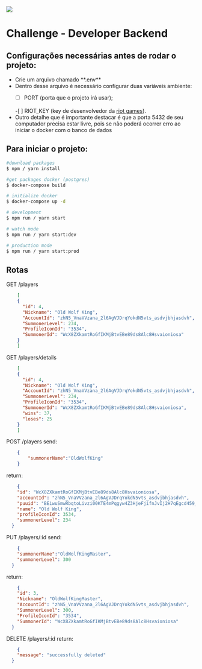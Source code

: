 <img  src='https://devmagic.com.br/wp-content/uploads/2020/07/logo_footer.png'>

# Challenge - Developer Backend


## Configurações necessárias antes de rodar o projeto:

<ul>
  <li>Crie um arquivo chamado **.env** </li>
  <li>Dentro desse arquivo é necessário configurar duas variáveis ambiente:</li>

  -[ ] PORT (porta que o projeto irá usar);
  <br>
  -[ ] RIOT_KEY (key de desenvolvedor da <a href="https://developer.riotgames.com/" target="_blank">riot games</a>).

  <li>Outro detalhe que é importante destacar é que a porta 5432 de seu computador precisa estar livre, pois se não poderá ocorrer erro ao iniciar o docker com o banco de dados</li>
</ul>


## Para iniciar o projeto:

```bash
#download packages
$ npm / yarn install

#get packages docker (postgres)
$ docker-compose build

# initialize docker
$ docker-compose up -d

# development
$ npm run / yarn start

# watch mode
$ npm run / yarn start:dev

# production mode
$ npm run / yarn start:prod
```

## Rotas 

GET /players
```json
	[  
    {
      "id": 4,
      "Nickname": "Old Wolf King",
      "AccountId": "zhN5_VnaVVzana_2l6AgVJDrqYokdN5vts_asdvjbhjasdvh",
      "SummonerLevel": 234,
      "ProfileIconId": "3534",
      "SummonerId": "WcX8ZXkamtRoGfIKMjBtvEBe89ds8Alc8Hsvaioniosa"
   	}
	]
```

GET /players/details
```json
	[  
    {
      "id": 4,
      "Nickname": "Old Wolf King",
      "AccountId": "zhN5_VnaVVzana_2l6AgVJDrqYokdN5vts_asdvjbhjasdvh",
      "SummonerLevel": 234,
      "ProfileIconId": "3534",
      "SummonerId": "WcX8ZXkamtRoGfIKMjBtvEBe89ds8Alc8Hsvaioniosa",
      "wins": 37,
      "loses": 25
    }
	]
```

POST /players 
send:
```json
	{
		"summonerName":"OldWolfKing"
	}
```

return:
```json
	{
    "id": "WcX8ZXkamtRoGfIKMjBtvEBe89ds8Alc8Hsvaioniosa",
    "accountId": "zhN5_VnaVVzana_2l6AgVJDrqYokdN5vts_asdvjbhjasdvh",
    "puuid": "BEiwuSmwRbqtoLivzi00KTE4mPqgyw4Z3HjeFjifnJvIj2H7qEgcd459_vTajNj_cdvsjbjh72dvds",
    "name": "Old Wolf King",
    "profileIconId": 3534,
    "summonerLevel": 234
  }
```

PUT /players/:id
send:
```json
	{
    "summonerName":"OldWolfKingMaster",
    "summonerLevel": 300
  }
```

return:
```json
	{
    "id": 3,
    "Nickname": "OldWolfKingMaster",
    "AccountId": "zhN5_VnaVVzana_2l6AgVJDrqYokdN5vts_asdvjbhjasdvh",
    "SummonerLevel": 300,
    "ProfileIconId": "3534",
    "SummonerId": "WcX8ZXkamtRoGfIKMjBtvEBe89ds8Alc8Hsvaioniosa"
  }
```


DELETE /players/:id
return:
```json
	{
    "message": "successfully deleted"
  }
```